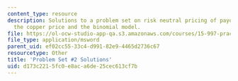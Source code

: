 ```yaml
---
content_type: resource
description: Solutions to a problem set on risk neutral pricing of payoffs tied to
  the copper price and the binomial model.
file: https://ol-ocw-studio-app-qa.s3.amazonaws.com/courses/15-997-practice-of-finance-advanced-corporate-risk-management-spring-2009/d173c2215fc0e8aca6de25cec613cf7b_sol_pset2.xls
file_type: application/msword
parent_uid: ef02cc55-33c4-d991-82e9-4465d2736c67
resourcetype: Other
title: 'Problem Set #2 Solutions'
uid: d173c221-5fc0-e8ac-a6de-25cec613cf7b
---
```

